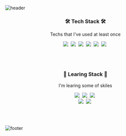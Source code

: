 ![header](https://capsule-render.vercel.app/api?type=soft&color=timeGradient&height=100&&text=>%20Hello,%20world!&fontSize=30&capsule_render&animation=twinkling)
  <h3 align="center">🛠 Tech Stack 🛠</h3>
  <p align="center">Techs that I've used at least once</p>

  <div align="center">
    <!-- <img src="https://img.shields.io/badge/쓰고자하는_텍스트-컬러코드?style=flat-square&logo=simpleicons에서_아이콘이름&logoColor=white"/></a>&nbsp  -->
    <!-- icon:  https://simpleicons.org/ -->
    <!-- 배지:  https://shields.io/ -->
    <img src="https://img.shields.io/badge/CSS-1572B6?style=flat-square&logo=CSS3&logoColor=white"/></a>&nbsp
    <img src="https://img.shields.io/badge/Sass-CC6699?style=flat-square&logo=Sass&logoColor=white"/></a>&nbsp
    <img src="https://img.shields.io/badge/HTML-E34F26?style=flat-square&logo=HTML5&logoColor=white"/></a>&nbsp
    <img src="https://img.shields.io/badge/Javascript-F7DF1E?style=flat-square&logo=Javascript&logoColor=white"/></a>&nbsp
    <img src="https://img.shields.io/badge/jQuery-0769AD?style=flat-square&logo=jQuery&logoColor=white"/></a>&nbsp
    <img src="https://img.shields.io/badge/React-61DAFB?style=flat-square&logo=React&logoColor=white"/></a>&nbsp
  </div>
  <br />
  <br />
  <br />
  <h3 align="center">📖 Learing Stack 📖</h3>
  <p align="center">I'm learing some of skiles</p>
  <div align="center">
    <img src="https://img.shields.io/badge/Javascript-F7DF1E?style=flat-square&logo=Javascript&logoColor=white"/></a>&nbsp
    <img src="https://img.shields.io/badge/React-61DAFB?style=flat-square&logo=React&logoColor=white"/></a>&nbsp
    <img src="https://img.shields.io/badge/Webpack-8DD6F9?style=flat-square&logo=Webpack&logoColor=white"/></a>&nbsp<br>
    <img src="https://img.shields.io/badge/MongoDB-47A248?style=flat-square&logo=MongoDB&logoColor=white"/></a>&nbsp
    <img src="https://img.shields.io/badge/Node.js-339933?style=flat-square&logo=Node.js&logoColor=white"/></a>&nbsp
    <!-- <img src="https://img.shields.io/badge/Vue.js-4FC08D?style=flat-square&logo=Vue.js&logoColor=white"/></a>&nbsp -->
  </div>
  <br />
  <br />
  <br />

![footer](https://capsule-render.vercel.app/api?type=rect&color=timeGradient&height=10&section=footer)
